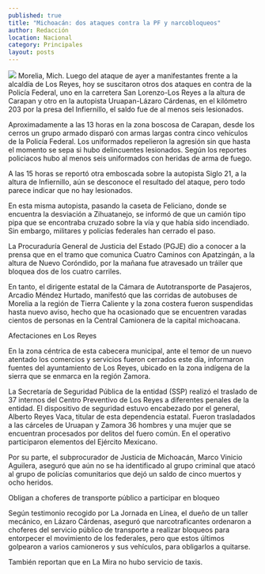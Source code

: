 ```yaml
---
published: true
title: "Michoacán: dos ataques contra la PF y narcobloqueos"
author: Redacción
location: Nacional
category: Principales
layout: posts
---
```


![](http://i.imgur.com/vcFdb1Hm.jpg)
Morelia, Mich. Luego del ataque de ayer a manifestantes frente a la alcaldía de Los Reyes, hoy se suscitaron otros dos ataques en contra de la Policía Federal, uno en la carretera San Lorenzo-Los Reyes a la altura de Carapan y otro en la autopista Uruapan-Lázaro Cárdenas, en el kilómetro 203 por la presa del Infiernillo, el saldo fue de al menos seis lesionados.

Aproximadamente a las 13 horas en la zona boscosa de Carapan, desde los cerros un grupo armado disparó con armas largas contra cinco vehículos de la Policía Federal. Los uniformados repelieron la agresión sin que hasta el momento se sepa si hubo delincuentes lesionados. Según los reportes policiacos hubo al menos seis uniformados con heridas de arma de fuego.

A las 15 horas se reportó otra emboscada sobre la autopista Siglo 21, a la altura de Infiernillo, aún se desconoce el resultado del ataque, pero todo parece indicar que no hay lesionados.

En esta misma autopista, pasando la caseta de Feliciano, donde se encuentra la desviación a Zihuatanejo, se informó de que un camión tipo pipa que se encontraba cruzado sobre la vía y que había sido incendiado. Sin embargo, militares y policías federales han cerrado el paso.

La Procuraduría General de Justicia del Estado (PGJE) dio a conocer a la prensa que en el tramo que comunica Cuatro Caminos con Apatzingán, a la altura de Nuevo Coróndido, por la mañana fue atravesado un tráiler que bloquea dos de los cuatro carriles.

En tanto, el dirigente estatal de la Cámara de Autotransporte de Pasajeros, Arcadio Méndez Hurtado, manifestó que las corridas de autobuses de Morelia a la región de Tierra Caliente y la zona costera fueron suspendidas hasta nuevo aviso, hecho que ha ocasionado que se encuentren varadas cientos de personas en la Central Camionera de la capital michoacana.

Afectaciones en Los Reyes

En la zona céntrica de esta cabecera municipal, ante el temor de un nuevo atentado los comercios y servicios fueron cerrados este día, informaron fuentes del ayuntamiento de Los Reyes, ubicado en la zona indígena de la sierra que se enmarca en la región Zamora.

La Secretaría de Seguridad Pública de la entidad (SSP) realizó el traslado de 37 internos del Centro Preventivo de Los Reyes a diferentes penales de la entidad. El dispositivo de seguridad estuvo encabezado por el general, Alberto Reyes Vaca, titular de esta dependencia estatal. Fueron trasladados a las cárceles de Uruapan y Zamora 36 hombres y una mujer que se encuentran procesados por delitos del fuero común. En el operativo participaron elementos del Ejército Mexicano.

Por su parte, el subprocurador de Justicia de Michoacán, Marco Vinicio Aguilera, aseguró que aún no se ha identificado al grupo criminal que atacó al grupo de policías comunitarios que dejó un saldo de cinco muertos y ocho heridos.

Obligan a choferes de transporte público a participar en bloqueo

Según testimonio recogido por La Jornada en Línea, el dueño de un taller mecánico, en Lázaro Cárdenas, aseguró que narcotraficantes ordenaron a choferes del servicio público de transporte a realizar bloqueos para entorpecer el movimiento de los federales, pero que estos últimos golpearon a varios camioneros y sus vehículos, para obligarlos a quitarse.

También reportan que en La Mira no hubo servicio de taxis.
